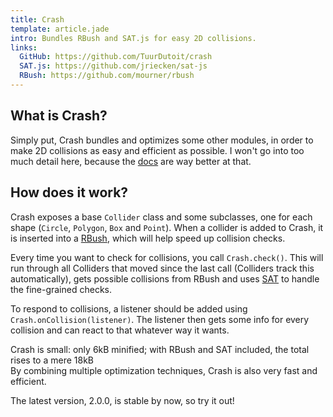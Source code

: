 ```yaml
---
title: Crash
template: article.jade
intro: Bundles RBush and SAT.js for easy 2D collisions.
links:
  GitHub: https://github.com/TuurDutoit/crash
  SAT.js: https://github.com/jriecken/sat-js
  RBush: https://github.com/mourner/rbush
---
```


## What is Crash?
Simply put, Crash bundles and optimizes some other modules, in order to make 2D collisions as easy and efficient as possible. I won't go into too much detail here, because the [docs] are way better at that.

## How does it work?
Crash exposes a base `Collider` class and some subclasses, one for each shape (`Circle`, `Polygon`, `Box` and `Point`). When a collider is added to Crash, it is inserted into a [RBush], which will help speed up collision checks.

Every time you want to check for collisions, you call `Crash.check()`. This will run through all Colliders that moved since the last call (Colliders track this automatically), gets possible collisions from RBush and uses [SAT] to handle the fine-grained checks.

To respond to collisions, a listener should be added using `Crash.onCollision(listener)`. The listener then gets some info for every collision and can react to that whatever way it wants.

Crash is small: only 6kB minified; with RBush and SAT included, the total rises to a mere 18kB  
By combining multiple optimization techniques, Crash is also very fast and efficient.

The latest version, 2.0.0, is stable by now, so try it out!




[docs]: https://github.com/TuurDutoit/crash
[RBush]: https://github.com/mourner/rbush
[SAT]: https://github.com/jriecken/sat-js